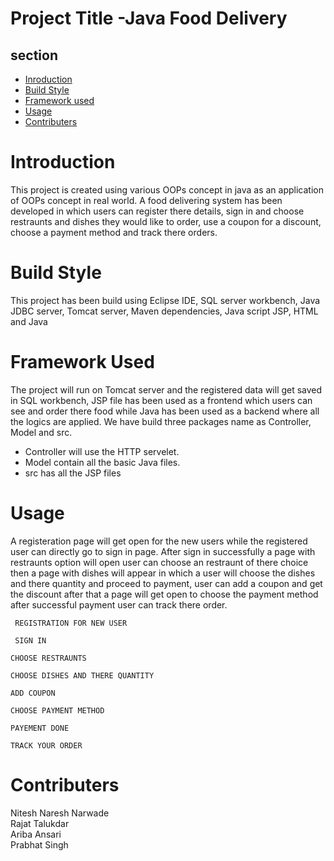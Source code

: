 # **Project Title** -Java Food Delivery 

## section
- [Inroduction](#Introduction)
- [Build Style](#BuildStyle)
- [Framework used ](#FrameworkUsed)
- [Usage](#Usage)
- [Contributers](#Contributers)

# Introduction 
This project is created using various OOPs concept in java as an application of OOPs concept in real world. A food delivering system has been developed in which users can register there details, sign in and choose restraunts and dishes they would like to order, use a coupon for a discount, choose a payment method and track there orders.

# Build Style 
This project has been build using Eclipse IDE, SQL server workbench, Java JDBC server, Tomcat server, Maven dependencies, Java script JSP,  HTML and Java 

# Framework Used

The project will run on Tomcat server and the registered data will get saved in SQL workbench, JSP file has been used as a frontend which users can see and order there food while Java has been used as a backend where all the logics are applied. We have build three packages name as Controller, Model and src.
- Controller will use the HTTP servelet. 
- Model contain all the basic Java files.
- src has all the JSP files  

# Usage
A registeration page will get open for the new users while the registered user can directly go to sign in page. After sign in successfully a page with restraunts option will open user can choose an restraunt of there choice then a page with dishes will appear in which a user will choose the dishes and there quantity and proceed to payment, user can add a coupon and get the discount after that a page will get open to choose the payment method after successful payment user can track there order.

```flow
 REGISTRATION FOR NEW USER 
```
```flow
 SIGN IN
```
```flow
CHOOSE RESTRAUNTS
```
```flow
CHOOSE DISHES AND THERE QUANTITY
```
```flow
ADD COUPON
```
```flow
CHOOSE PAYMENT METHOD
```
```flow
PAYEMENT DONE
```
```flow
TRACK YOUR ORDER 
```

# Contributers
Nitesh Naresh Narwade\
Rajat Talukdar \
Ariba Ansari \
Prabhat Singh


